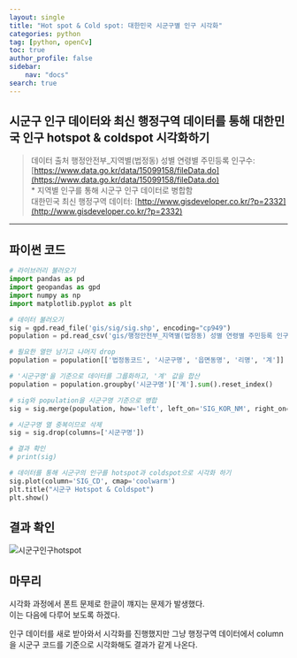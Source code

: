 ```yaml
---
layout: single
title: "Hot spot & Cold spot: 대한민국 시군구별 인구 시각화"
categories: python
tag: [python, openCv]
toc: true
author_profile: false
sidebar:
    nav: "docs"
search: true
---
```


## 시군구 인구 데이터와 최신 행정구역 데이터를 통해 대한민국 인구 hotspot & coldspot 시각화하기   

> 데이터 출처
> 행정안전부_지역별(법정동) 성별 연령별 주민등록 인구수: [https://www.data.go.kr/data/15099158/fileData.do](https://www.data.go.kr/data/15099158/fileData.do)   
> \* 지역별 인구를 통해 시군구 인구 데이터로 병합함   
> 대한민국 최신 행정구역 데이터: [http://www.gisdeveloper.co.kr/?p=2332](http://www.gisdeveloper.co.kr/?p=2332)      
---   

## 파이썬 코드   
```python
# 라이브러리 불러오기
import pandas as pd
import geopandas as gpd
import numpy as np
import matplotlib.pyplot as plt

# 데이터 불러오기
sig = gpd.read_file('gis/sig/sig.shp', encoding="cp949")
population = pd.read_csv('gis/행정안전부_지역별(법정동) 성별 연령별 주민등록 인구수_20240731.csv', encoding='cp949')

# 필요한 열만 남기고 나머지 drop
population = population[['법정동코드', '시군구명', '읍면동명', '리명', '계']]

# '시군구명'을 기준으로 데이터를 그룹화하고, '계' 값을 합산
population = population.groupby('시군구명')['계'].sum().reset_index()

# sig와 population을 시군구명 기준으로 병합
sig = sig.merge(population, how='left', left_on='SIG_KOR_NM', right_on='시군구명')

# 시군구명 열 중복이므로 삭제
sig = sig.drop(columns=['시군구명'])

# 결과 확인
# print(sig)

# 데이터를 통해 시군구의 인구를 hotspot과 coldspot으로 시각화 하기
sig.plot(column='SIG_CD', cmap='coolwarm')
plt.title("시군구 Hotspot & Coldspot")
plt.show()
```

## 결과 확인   
![시군구인구hotspot](https://github.com/user-attachments/assets/f165f18e-8460-4371-9274-f7bd9dad5230)

## 마무리   
시각화 과정에서 폰트 문제로 한글이 꺠지는 문제가 발생했다.    
이는 다음에 다루어 보도록 하겠다.   

인구 데이터를 새로 받아와서 시각화를 진행했지만 그냥 행정구역 데이터에서 column을 시군구 코드를 기준으로 시각화해도 결과가 같게 나온다.    
